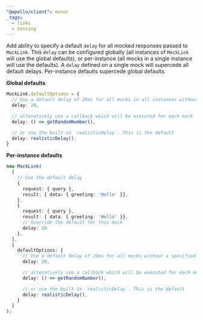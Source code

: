 ```yaml
---
"@apollo/client": minor
_tags:
  - links
  - testing
---
```


Add ability to specify a default `delay` for all mocked responses passed to `MockLink`. This `delay` can be configured globally (all instances of `MockLink` will use the global defaults), or per-instance (all mocks in a single instance will use the defaults). A `delay` defined on a single mock will supercede all default delays. Per-instance defaults supercede global defaults.

**Global defaults**

```ts
MockLink.defaultOptions = {
  // Use a default delay of 20ms for all mocks in all instances without a specified delay
  delay: 20,

  // altenatively use a callback which will be executed for each mock
  delay: () => getRandomNumber(),

  // or use the built-in `realisticDelay`. This is the default
  delay: realisticDelay(),
}
```

**Per-instance defaults**

```ts
new MockLink(
  [
    // Use the default delay
    {
      request: { query },
      result: { data: { greeting: 'Hello' }},
    },
    {
      request: { query },
      result: { data: { greeting: 'Hello' }},
      // Override the default for this mock
      delay: 10
    },
  ],
  {
    defaultOptions: {
      // Use a default delay of 20ms for all mocks without a specified delay
      delay: 20,

      // altenatively use a callback which will be executed for each mock
      delay: () => getRandomNumber(),

      // or use the built-in `realisticDelay`. This is the default
      delay: realisticDelay(),
    }
  }
);
```
